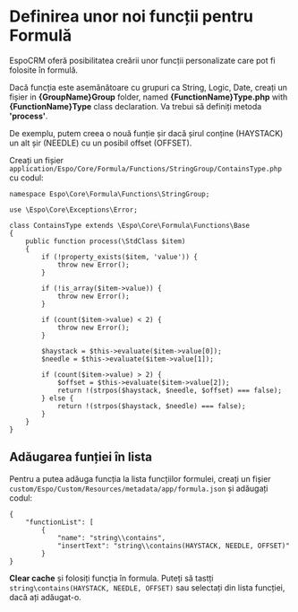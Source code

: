 # Definirea unor noi funcții pentru Formulă

EspoCRM oferă posibilitatea creării unor funcții personalizate care pot fi folosite în formulă.

Dacă funcția este asemănătoare cu grupuri ca String, Logic, Date, creați un fișier in __{GroupName}Group__ folder, named __{FunctionName}Type.php__ with __{FunctionName}Type__ class declaration. Va trebui să definiți metoda __'process'__.

De exemplu, putem creea o nouă funție șir dacă șirul conține (HAYSTACK) un alt șir (NEEDLE) cu un posibil offset (OFFSET).

Creați un fișier `application/Espo/Core/Formula/Functions/StringGroup/ContainsType.php` cu codul:

```
namespace Espo\Core\Formula\Functions\StringGroup;

use \Espo\Core\Exceptions\Error;

class ContainsType extends \Espo\Core\Formula\Functions\Base
{
    public function process(\StdClass $item)
    {
        if (!property_exists($item, 'value')) {
            throw new Error();
        }

        if (!is_array($item->value)) {
            throw new Error();
        }

        if (count($item->value) < 2) {
            throw new Error();
        }

        $haystack = $this->evaluate($item->value[0]);
        $needle = $this->evaluate($item->value[1]);

        if (count($item->value) > 2) {
            $offset = $this->evaluate($item->value[2]);
            return !(strpos($haystack, $needle, $offset) === false);
        } else {
            return !(strpos($haystack, $needle) === false);
        }
    }
}
```
## Adăugarea funției în lista

Pentru a putea adăuga funcția la lista funcțiilor formulei, creați un fișier `custom/Espo/Custom/Resources/metadata/app/formula.json` și adăugați codul:
```
{
    "functionList": [
        {
            "name": "string\\contains",
            "insertText": "string\\contains(HAYSTACK, NEEDLE, OFFSET)"
        }
}
```

__Clear cache__ și folosiți funcția în formula. Puteți să tastți `string\contains(HAYSTACK, NEEDLE, OFFSET)` sau selectați din lista funcției, dacă ați adăugat-o.

